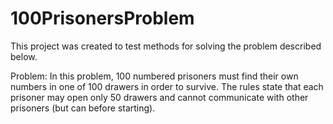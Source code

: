 # 100PrisonersProblem
This project was created to test methods for solving the problem described below.

Problem:
In this problem, 100 numbered prisoners must find their own numbers in one of 100 drawers in order to survive. 
The rules state that each prisoner may open only 50 drawers and cannot communicate with other prisoners (but can before starting).
